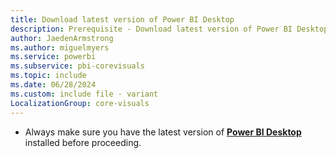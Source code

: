 ```yaml
---
title: Download latest version of Power BI Desktop
description: Prerequisite - Download latest version of Power BI Desktop
author: JaedenArmstrong
ms.author: miguelmyers
ms.service: powerbi
ms.subservice: pbi-corevisuals
ms.topic: include
ms.date: 06/28/2024
ms.custom: include file - variant
LocalizationGroup: core-visuals
---
```

- Always make sure you have the latest version of [**Power BI Desktop**](https://www.microsoft.com/en-us/download/details.aspx?id=58494) installed before proceeding.
